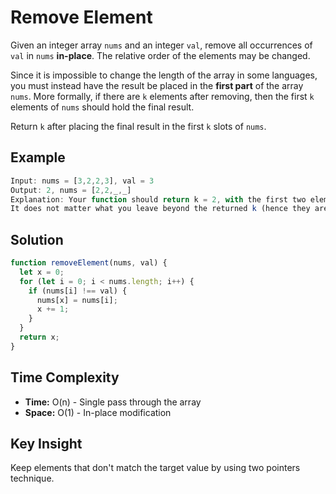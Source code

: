 # Remove Element

Given an integer array `nums` and an integer `val`, remove all occurrences of `val` in `nums` **in-place**. The relative order of the elements may be changed.

Since it is impossible to change the length of the array in some languages, you must instead have the result be placed in the **first part** of the array `nums`. More formally, if there are `k` elements after removing, then the first `k` elements of `nums` should hold the final result.

Return `k` after placing the final result in the first `k` slots of `nums`.

## Example

```javascript
Input: nums = [3,2,2,3], val = 3
Output: 2, nums = [2,2,_,_]
Explanation: Your function should return k = 2, with the first two elements of nums being 2.
It does not matter what you leave beyond the returned k (hence they are underscores).
```

## Solution

```javascript
function removeElement(nums, val) {
  let x = 0;
  for (let i = 0; i < nums.length; i++) {
    if (nums[i] !== val) {
      nums[x] = nums[i];
      x += 1;
    }
  }
  return x;
}
```

## Time Complexity
- **Time:** O(n) - Single pass through the array
- **Space:** O(1) - In-place modification

## Key Insight
Keep elements that don't match the target value by using two pointers technique. 